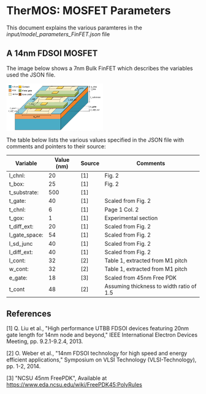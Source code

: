 # TherMOS: MOSFET Parameters

This document explains the various paramteres in the
*input/model_parameters_FinFET.json* file

## A 14nm FDSOI MOSFET

The image below shows a 7nm Bulk FinFET which describes the variables
used the JSON file.

<img align = "center" width="50%" src="image/PlanarSOI.png">

The table below lists the various values specified in the JSON file with
comments and pointers to their source:

| Variable      	| Value (nm) 	| Source 	| Comments                              	  |
|---------------	|------------	|--------	|--------------------------------       	  |
| l_chnl:       	| 20         	| [1]    	| Fig. 2                                    |
| t_box:        	| 25         	| [1]    	| Fig. 2                                    |
| t_substrate:  	| 500         | [1]     |                                           |
| t_gate:       	| 40         	| [1]  	  | Scaled from Fig. 2                        |
| t_chnl:       	| 6          	| [1]     | Page 1 Col. 2                             |
| t_gox:        	| 1          	| [1]    	| Experimental section                      |
| t_diff_ext:   	| 20         	| [1]     | Scaled from Fig. 2                        |
| l_gate_space: 	| 54         	| [1]    	| Scaled from Fig. 2                        |
| l_sd_junc     	| 40         	| [1]    	| Scaled from Fig. 2                        |
| l_diff_ext:   	| 40         	| [1]   	| Scaled from Fig. 2                        |
| l_cont:       	| 32         	| [2]    	| Table 1, extracted from M1 pitch          |
| w_cont:       	| 32         	| [2]    	| Table 1, extracted from M1 pitch          |
| e_gate:       	| 18         	| [3]    	| Scaled from 45nm Free PDK                 |
| t_cont        	| 48         	| [2]	    | Assuming thickness to width ratio of 1.5 	|

## References
[1] Q. Liu et al., "High performance UTBB FDSOI devices featuring 20nm gate length for 14nm node and beyond," IEEE International Electron Devices Meeting, pp. 9.2.1-9.2.4, 2013.

[2] O. Weber et al., "14nm FDSOI technology for high speed and energy efficient applications," Symposium on VLSI Technology (VLSI-Technology), pp. 1-2, 2014.

[3] "NCSU 45nm FreePDK", Available at https://www.eda.ncsu.edu/wiki/FreePDK45:PolyRules
